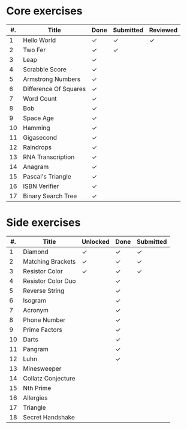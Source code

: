# Core exercises

| #. | Title                      | Done | Submitted | Reviewed |
| -- | -------------------------- | ---- | --------- | -------- |
| 1  | Hello World                | ✓    | ✓         | ✓        |
| 2  | Two Fer                    | ✓    | ✓         |          |
| 3  | Leap                       | ✓    |           |          |
| 4  | Scrabble Score             | ✓    |           |          |
| 5  | Armstrong Numbers          | ✓    |           |          |
| 6  | Difference Of Squares      | ✓    |           |          |
| 7  | Word Count                 | ✓    |           |          |
| 8  | Bob                        | ✓    |           |          |
| 9  | Space Age                  | ✓    |           |          |
| 10 | Hamming                    | ✓    |           |          |
| 11 | Gigasecond                 | ✓    |           |          |
| 12 | Raindrops                  | ✓    |           |          |
| 13 | RNA Transcription          | ✓    |           |          |
| 14 | Anagram                    | ✓    |           |          |
| 15 | Pascal's Triangle          | ✓    |           |          |
| 16 | ISBN Verifier              | ✓    |           |          |
| 17 | Binary Search Tree         | ✓    |           |          |

# Side exercises

| #. | Title                  | Unlocked | Done  | Submitted |
| -- | ---------------------- | -------- | ----  | --------- |
| 1  | Diamond                | ✓        | ✓     | ✓         |
| 2  | Matching Brackets      | ✓        | ✓     | ✓         |
| 3  | Resistor Color         | ✓        | ✓     | ✓         |
| 4  | Resistor Color Duo     |          | ✓     |           |
| 5  | Reverse String         |          | ✓     |           |
| 6  | Isogram                |          | ✓     |           |
| 7  | Acronym                |          | ✓     |           |
| 8  | Phone Number           |          | ✓     |           |
| 9  | Prime Factors          |          | ✓     |           |
| 10 | Darts                  |          | ✓     |           |
| 11 | Pangram                |          | ✓     |           |
| 12 | Luhn                   |          | ✓     |           |
| 13 | Minesweeper            |          |       |           |
| 14 | Collatz Conjecture     |          |       |           |
| 15 | Nth Prime              |          |       |           |
| 16 | Allergies              |          |       |           |
| 17 | Triangle               |          |       |           |
| 18 | Secret Handshake       |          |       |           |

<!-- vim: set filetype=markdown nospell : -->
